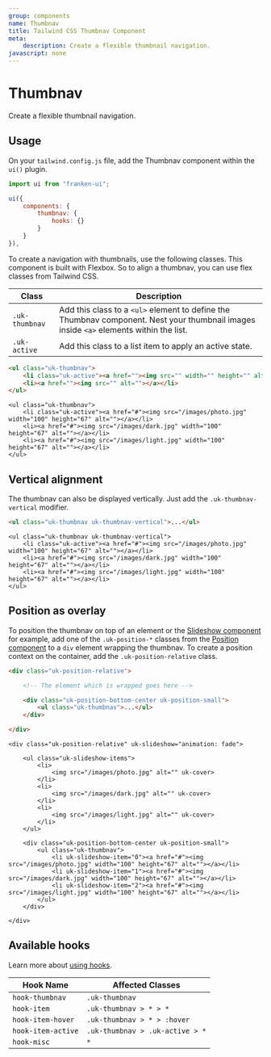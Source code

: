 ```yaml
---
group: components
name: Thumbnav
title: Tailwind CSS Thumbnav Component
meta:
    description: Create a flexible thumbnail navigation.
javascript: none
---
```


# Thumbnav

<p class="mt-2 text-xl text-muted-foreground">Create a flexible thumbnail navigation.</p>

## Usage

On your `tailwind.config.js` file, add the Thumbnav component within the `ui()` plugin.

```javascript
import ui from "franken-ui";

ui({
    components: {
        thumbnav: {
            hooks: {}
        }
    }
}),
```

To create a navigation with thumbnails, use the following classes. This component is built with Flexbox. So to align a thumbnav, you can use flex classes from Tailwind CSS.

| Class          | Description                                                                                                                            |
|----------------|----------------------------------------------------------------------------------------------------------------------------------------|
| `.uk-thumbnav` | Add this class to a `<ul>` element to define the Thumbnav component. Nest your thumbnail images inside `<a>` elements within the list. |
| `.uk-active `  | Add this class to a list item to apply an active state.                                                                                |

```html
<ul class="uk-thumbnav">
    <li class="uk-active"><a href=""><img src="" width="" height="" alt=""></a></li>
    <li><a href=""><img src="" alt=""></a></li>
</ul>
```

```example
<ul class="uk-thumbnav">
    <li class="uk-active"><a href="#"><img src="/images/photo.jpg" width="100" height="67" alt=""></a></li>
    <li><a href="#"><img src="/images/dark.jpg" width="100" height="67" alt=""></a></li>
    <li><a href="#"><img src="/images/light.jpg" width="100" height="67" alt=""></a></li>
</ul>
```


## Vertical alignment

The thumbnav can also be displayed vertically. Just add the `.uk-thumbnav-vertical` modifier.

```html
<ul class="uk-thumbnav uk-thumbnav-vertical">...</ul>
```

```example
<ul class="uk-thumbnav uk-thumbnav-vertical">
    <li class="uk-active"><a href="#"><img src="/images/photo.jpg" width="100" height="67" alt=""></a></li>
    <li><a href="#"><img src="/images/dark.jpg" width="100" height="67" alt=""></a></li>
    <li><a href="#"><img src="/images/light.jpg" width="100" height="67" alt=""></a></li>
</ul>
```



## Position as overlay

To position the thumbnav on top of an element or the [Slideshow component](slideshow.md) for example, add one of the `.uk-position-*` classes from the [Position component](position.md) to a `div` element wrapping the thumbnav. To create a position context on the container, add the `.uk-position-relative` class.

```html
<div class="uk-position-relative">

    <!-- The element which is wrapped goes here -->

    <div class="uk-position-bottom-center uk-position-small">
        <ul class="uk-thumbnav">...</ul>
    </div>

</div>
```

```example
<div class="uk-position-relative" uk-slideshow="animation: fade">

    <ul class="uk-slideshow-items">
        <li>
            <img src="/images/photo.jpg" alt="" uk-cover>
        </li>
        <li>
            <img src="/images/dark.jpg" alt="" uk-cover>
        </li>
        <li>
            <img src="/images/light.jpg" alt="" uk-cover>
        </li>
    </ul>

    <div class="uk-position-bottom-center uk-position-small">
        <ul class="uk-thumbnav">
            <li uk-slideshow-item="0"><a href="#"><img src="/images/photo.jpg" width="100" height="67" alt=""></a></li>
            <li uk-slideshow-item="1"><a href="#"><img src="/images/dark.jpg" width="100" height="67" alt=""></a></li>
            <li uk-slideshow-item="2"><a href="#"><img src="/images/light.jpg" width="100" height="67" alt=""></a></li>
        </ul>
    </div>

</div>
```

## Available hooks

Learn more about [using hooks](/docs/introduction#using-hooks).

| Hook Name          | Affected Classes                |
|--------------------|---------------------------------|
| `hook-thumbnav`    | `.uk-thumbnav`                  |
| `hook-item`        | `.uk-thumbnav > * > *`          |
| `hook-item-hover`  | `.uk-thumbnav > * > :hover`     |
| `hook-item-active` | `.uk-thumbnav > .uk-active > *` |
| `hook-misc`        | `*`                             |

